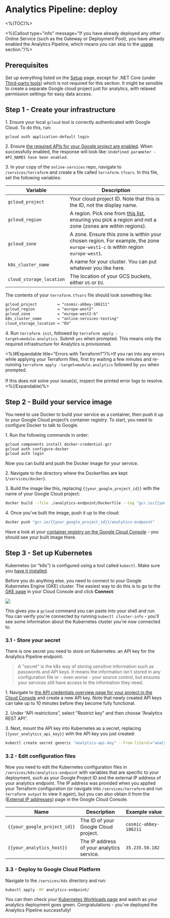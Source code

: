# Analytics Pipeline: deploy
<%(TOC)%>

<%(Callout type="info" message="If you have already deployed any other Online Service (such as the Gateway or Deployment Pool), you have already enabled the Analytics Pipeline, which means you can skip to the [usage]({{urlRoot}}/content/services-packages/analytics-pipeline/usage) section.")%>

## Prerequisites

Set up everything listed on the [Setup]({{urlRoot}}/content/get-started/setup) page, except for .NET Core (under [Third-party tools]({{urlRoot}}/content/get-started/setup#third-party-tools)) which is not required for this section. It might be sensible to create a separate Google cloud project just for analytics, with relaxed permission settings for easy data access.

## Step 1 - Create your infrastructure

1\. Ensure your local `gcloud` tool is correctly authenticated with Google Cloud. To do this, run:
```sh
gcloud auth application-default login
```

2\. Ensure [the required APIs for your Google project are enabled](https://console.cloud.google.com/flows/enableapi?apiid=serviceusage.googleapis.com,servicemanagement.googleapis.com,servicecontrol.googleapis.com,endpoints.googleapis.com,container.googleapis.com,cloudresourcemanager.googleapis.com,iam.googleapis.com,cloudfunctions.googleapis.com,dataflow.googleapis.com). When successfully enabled, the response will look like: `Undefined parameter - API_NAMES have been enabled`.

3\. In your copy of the `online-services` repo, navigate to `/services/terraform` and create a file called `terraform.tfvars`. In this file, set the following variables:

| Variable | Description |
|----------|-------------|
| `gcloud_project` | Your cloud project ID. Note that this is the ID, not the display name. |
| `gcloud_region` | A region. Pick one from [this list](https://cloud.google.com/compute/docs/regions-zones/#available), ensuring you pick a region and not a zone (zones are within regions). |
| `gcloud_zone` | A zone. Ensure this zone is within your chosen region. For example, the zone `europe-west1-c` is within region `europe-west1`. |
| `k8s_cluster_name` | A name for your cluster. You can put whatever you like here. |
| `cloud_storage_location` | The location of your GCS buckets, either `US` or `EU`. |

The contents of your `terraform.tfvars` file should look something like:

```txt
gcloud_project         = "cosmic-abbey-186211"
gcloud_region          = "europe-west2"
gcloud_zone            = "europe-west2-b"
k8s_cluster_name       = "online-services-testing"
cloud_storage_location = "EU"
```

4\. Run `terraform init`, followed by `terraform apply -target=module.analytics`. Submit `yes` when prompted. This means only the required infrastructure for Analytics is provisioned.

<%(#Expandable title="Errors with Terraform?")%>If you ran into any errors while applying your Terraform files, first try waiting a few minutes and re-running `terraform apply -target=module.analytics` followed by `yes` when prompted.<br/><br/>
If this does not solve your issue(s), inspect the printed error logs to resolve.
<%(/Expandable)%>

## Step 2 - Build your service image

You need to use Docker to build your service as a container, then push it up to your Google Cloud project’s container registry. To start, you need to configure Docker to talk to Google.

1\. Run the following commands in order:

```sh
gcloud components install docker-credential-gcr
gcloud auth configure-docker
gcloud auth login
```

Now you can build and push the Docker image for your service.

2\. Navigate to the directory where the Dockerfiles are kept (`/services/docker`).

3\. Build the image like this, replacing `{{your_google_project_id}}` with the name of your Google Cloud project:

```sh
docker build --file ./analytics-endpoint/Dockerfile --tag "gcr.io/{{your_google_project_id}}/analytics-endpoint" ..
```
4\. Once you’ve built the image, push it up to the cloud:

```sh
docker push "gcr.io/{{your_google_project_id}}/analytics-endpoint"
```

Have a look at your [container registry on the Google Cloud Console](https://console.cloud.google.com/gcr) - you should see your built image there.

## Step 3 - Set up Kubernetes

Kubernetes (or “k8s”) is configured using a tool called `kubectl`. Make sure you [have it installed]({{urlRoot}}/content/get-started/setup#third-party-tools).

Before you do anything else, you need to connect to your Google Kubernetes Engine (GKE) cluster. The easiest way to do this is to go to the [GKE page](https://console.cloud.google.com/kubernetes/list) in your Cloud Console and click **Connect**:

![]({{assetRoot}}img/services-packages/analytics-pipeline/gke-connect.png)

This gives you a `gcloud` command you can paste into your shell and run. You can verify you're connected by running `kubectl cluster-info` - you'll see some information about the Kubernetes cluster you're now connected to.

### 3.1 - Store your secret

There is one secret you need to store on Kubernetes: an API key for the Analytics Pipeline endpoint.

> A "secret" is the k8s way of storing sensitive information such as passwords and API keys. It means the information isn't stored in any configuration file or - even worse - your source control, but ensures your services still have access to the information they need.

1\. Navigate to [the API credentials overview page for your project in the Cloud Console](https://console.cloud.google.com/apis/credentials) and create a new API key. Note that newly created API keys can take up to 10 minutes before they become fully functional.

2\. Under “API restrictions”, select "Restrict key" and then choose ”Analytics REST API”.

3\. Next, mount the API key into Kubernetes as a secret, replacing `{{your_analytics_api_key}}` with the API key you just created:

```sh
kubectl create secret generic "analytics-api-key" --from-literal="analytics-api-key={{your_analytics_api_key}}"
```

### 3.2 - Edit configuration files

Now you need to edit the Kubernetes configuration files in `/services/k8s/analytics-endpoint` with variables that are specific to your deployment, such as your Google Project ID and the external IP address of your analytics endpoint. The IP address was provided when you applied your Terraform configuration (or navigate into `/services/terraform` and run `terraform output` to view it again), but you can also obtain it from the ([External IP addresses](https://console.cloud.google.com/networking/addresses/list)) page in the Google Cloud Console.

| Name | Description | Example value |
|------|-------------|---------------|
| `{{your_google_project_id}}` | The ID of your Google Cloud project. | `cosmic-abbey-186211` |
| `{{your_analytics_host}}` | The IP address of your analytics service. | `35.235.50.182` |

### 3.3 - Deploy to Google Cloud Platform

Navigate to the `/services/k8s` directory and run:

```sh
kubectl apply -Rf analytics-endpoint/
```

You can then check your [Kubernetes Workloads page](https://console.cloud.google.com/kubernetes/workload) and watch as your analytics deployment goes green. Congratulations - you've deployed the Analytics Pipeline successfully!
